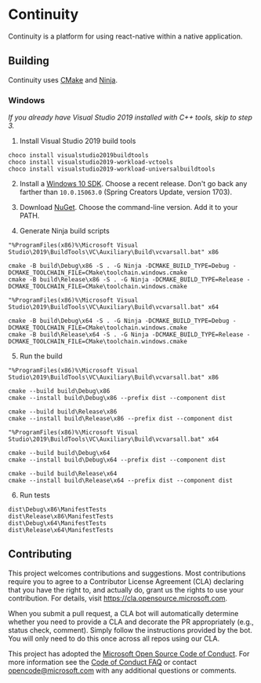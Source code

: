 # Continuity

Continuity is a platform for using react-native within a native application.

## Building

Continuity uses [CMake](https://cmake.org) and [Ninja](https://ninja-build.org).

### Windows

_If you already have Visual Studio 2019 installed with C++ tools, skip to step 3._

1. Install Visual Studio 2019 build tools

```
choco install visualstudio2019buildtools
choco install visualstudio2019-workload-vctools
choco install visualstudio2019-workload-universalbuildtools
```

2. Install a [Windows 10 SDK](https://developer.microsoft.com/en-us/windows/downloads/sdk-archive). Choose a recent release. Don't go back any farther than `10.0.15063.0` (Spring Creators Update, version 1703).

3. Download [NuGet](https://www.nuget.org/downloads). Choose the command-line version. Add it to your PATH.

4. Generate Ninja build scripts

```
"%ProgramFiles(x86)%\Microsoft Visual Studio\2019\BuildTools\VC\Auxiliary\Build\vcvarsall.bat" x86

cmake -B build\Debug\x86 -S . -G Ninja -DCMAKE_BUILD_TYPE=Debug -DCMAKE_TOOLCHAIN_FILE=CMake\toolchain.windows.cmake
cmake -B build\Release\x86 -S . -G Ninja -DCMAKE_BUILD_TYPE=Release -DCMAKE_TOOLCHAIN_FILE=CMake\toolchain.windows.cmake

"%ProgramFiles(x86)%\Microsoft Visual Studio\2019\BuildTools\VC\Auxiliary\Build\vcvarsall.bat" x64

cmake -B build\Debug\x64 -S . -G Ninja -DCMAKE_BUILD_TYPE=Debug -DCMAKE_TOOLCHAIN_FILE=CMake\toolchain.windows.cmake
cmake -B build\Release\x64 -S . -G Ninja -DCMAKE_BUILD_TYPE=Release -DCMAKE_TOOLCHAIN_FILE=CMake\toolchain.windows.cmake
```

5. Run the build

```
"%ProgramFiles(x86)%\Microsoft Visual Studio\2019\BuildTools\VC\Auxiliary\Build\vcvarsall.bat" x86

cmake --build build\Debug\x86
cmake --install build\Debug\x86 --prefix dist --component dist

cmake --build build\Release\x86
cmake --install build\Release\x86 --prefix dist --component dist

"%ProgramFiles(x86)%\Microsoft Visual Studio\2019\BuildTools\VC\Auxiliary\Build\vcvarsall.bat" x64

cmake --build build\Debug\x64
cmake --install build\Debug\x64 --prefix dist --component dist

cmake --build build\Release\x64
cmake --install build\Release\x64 --prefix dist --component dist
```

6. Run tests

```
dist\Debug\x86\ManifestTests
dist\Release\x86\ManifestTests
dist\Debug\x64\ManifestTests
dist\Release\x64\ManifestTests
```

## Contributing

This project welcomes contributions and suggestions. Most contributions require you to agree to a
Contributor License Agreement (CLA) declaring that you have the right to, and actually do, grant us
the rights to use your contribution. For details, visit https://cla.opensource.microsoft.com.

When you submit a pull request, a CLA bot will automatically determine whether you need to provide
a CLA and decorate the PR appropriately (e.g., status check, comment). Simply follow the instructions
provided by the bot. You will only need to do this once across all repos using our CLA.

This project has adopted the [Microsoft Open Source Code of Conduct](https://opensource.microsoft.com/codeofconduct/).
For more information see the [Code of Conduct FAQ](https://opensource.microsoft.com/codeofconduct/faq/) or
contact [opencode@microsoft.com](mailto:opencode@microsoft.com) with any additional questions or comments.
